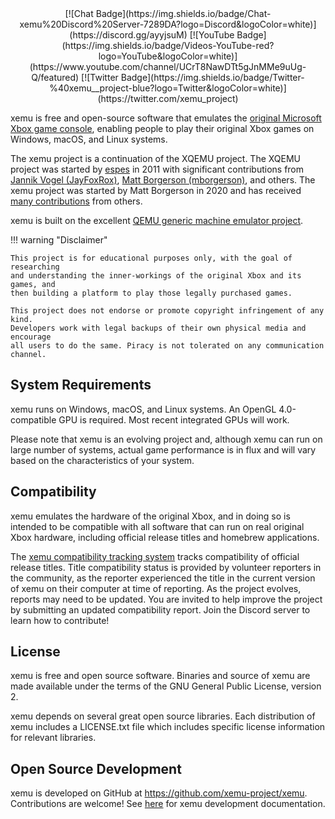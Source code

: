 <center>
[![Chat Badge](https://img.shields.io/badge/Chat-xemu%20Discord%20Server-7289DA?logo=Discord&logoColor=white)](https://discord.gg/ayyjsuM)
[![YouTube Badge](https://img.shields.io/badge/Videos-YouTube-red?logo=YouTube&logoColor=white)](https://www.youtube.com/channel/UCrT8NawDTt5gJnMMe9uUg-Q/featured)
[![Twitter Badge](https://img.shields.io/badge/Twitter-%40xemu__project-blue?logo=Twitter&logoColor=white)](https://twitter.com/xemu_project)
</center>

xemu is free and open-source software that emulates the [original Microsoft Xbox game console](https://en.wikipedia.org/wiki/Xbox_(console)), enabling people to play their original Xbox games on Windows, macOS, and Linux systems.

The xemu project is a continuation of the XQEMU project. The XQEMU project was started by [espes](github.com/espes) in 2011 with significant contributions from [Jannik Vogel (JayFoxRox)](https://github.com/JayFoxRox), [Matt Borgerson (mborgerson)](https://github.com/mborgerson), and others. The xemu project was started by Matt Borgerson in 2020 and has received [many contributions](https://github.com/xemu-project/xemu/pulls?q=is%3Apr) from others.

xemu is built on the excellent [QEMU generic machine emulator project](https://www.qemu.org/).

!!! warning "Disclaimer"

    This project is for educational purposes only, with the goal of researching
    and understanding the inner-workings of the original Xbox and its games, and
    then building a platform to play those legally purchased games.

    This project does not endorse or promote copyright infringement of any kind.
    Developers work with legal backups of their own physical media and encourage
    all users to do the same. Piracy is not tolerated on any communication
    channel.

## System Requirements

xemu runs on Windows, macOS, and Linux systems. An OpenGL 4.0-compatible GPU is required. Most recent integrated GPUs will work.

Please note that xemu is an evolving project and, although xemu can run on large number of systems, actual game performance is in flux and will vary based on the characteristics of your system.

## Compatibility

xemu emulates the hardware of the original Xbox, and in doing so is intended to be compatible with all software that can run on real original Xbox hardware, including official release titles and homebrew applications.

The [xemu compatibility tracking system](https://xemu.app/#compatibility) tracks compatibility of official release titles. Title compatibility status is provided by volunteer reporters in the community, as the reporter experienced the title in the current version of xemu on their computer at time of reporting. As the project evolves, reports may need to be updated. You are invited to help improve the project by submitting an updated compatibility report. Join the Discord server to learn how to contribute!

## License

xemu is free and open source software. Binaries and source of xemu are made available under the terms of the GNU General Public License, version 2.

xemu depends on several great open source libraries. Each distribution of xemu includes a LICENSE.txt file which includes specific license information for relevant libraries.

## Open Source Development

xemu is developed on GitHub at https://github.com/xemu-project/xemu. Contributions are welcome! See [here](https://xemu.app/docs/dev/) for xemu development documentation.
